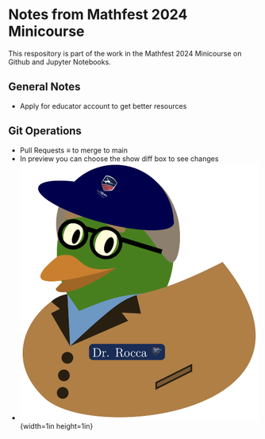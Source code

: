 # Notes from Mathfest 2024 Minicourse
This respository is part of the work in the Mathfest 2024 Minicourse on Github and Jupyter Notebooks.

## General Notes
- Apply for educator account to get better resources

## Git Operations
- Pull Requests $\equiv$ to merge to main
- In preview you can choose the show diff box to see changes
- ![This is my Chuck Duck Avatar](./Chuck_Duck.png){width=1in height=1in}